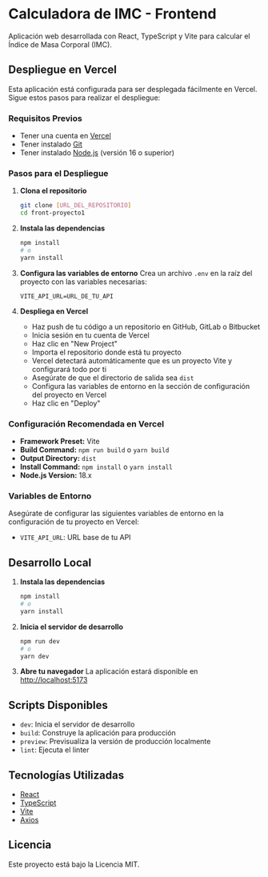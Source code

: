 # Calculadora de IMC - Frontend

Aplicación web desarrollada con React, TypeScript y Vite para calcular el Índice de Masa Corporal (IMC).

## Despliegue en Vercel

Esta aplicación está configurada para ser desplegada fácilmente en Vercel. Sigue estos pasos para realizar el despliegue:

### Requisitos Previos

- Tener una cuenta en [Vercel](https://vercel.com/)
- Tener instalado [Git](https://git-scm.com/)
- Tener instalado [Node.js](https://nodejs.org/) (versión 16 o superior)

### Pasos para el Despliegue

1. **Clona el repositorio**
   ```bash
   git clone [URL_DEL_REPOSITORIO]
   cd front-proyecto1
   ```

2. **Instala las dependencias**
   ```bash
   npm install
   # o
   yarn install
   ```

3. **Configura las variables de entorno**
   Crea un archivo `.env` en la raíz del proyecto con las variables necesarias:
   ```
   VITE_API_URL=URL_DE_TU_API
   ```

4. **Despliega en Vercel**
   - Haz push de tu código a un repositorio en GitHub, GitLab o Bitbucket
   - Inicia sesión en tu cuenta de Vercel
   - Haz clic en "New Project"
   - Importa el repositorio donde está tu proyecto
   - Vercel detectará automáticamente que es un proyecto Vite y configurará todo por ti
   - Asegúrate de que el directorio de salida sea `dist`
   - Configura las variables de entorno en la sección de configuración del proyecto en Vercel
   - Haz clic en "Deploy"

### Configuración Recomendada en Vercel

- **Framework Preset:** Vite
- **Build Command:** `npm run build` o `yarn build`
- **Output Directory:** `dist`
- **Install Command:** `npm install` o `yarn install`
- **Node.js Version:** 18.x

### Variables de Entorno

Asegúrate de configurar las siguientes variables de entorno en la configuración de tu proyecto en Vercel:

- `VITE_API_URL`: URL base de tu API

## Desarrollo Local

1. **Instala las dependencias**
   ```bash
   npm install
   # o
   yarn install
   ```

2. **Inicia el servidor de desarrollo**
   ```bash
   npm run dev
   # o
   yarn dev
   ```

3. **Abre tu navegador**
   La aplicación estará disponible en [http://localhost:5173](http://localhost:5173)

## Scripts Disponibles

- `dev`: Inicia el servidor de desarrollo
- `build`: Construye la aplicación para producción
- `preview`: Previsualiza la versión de producción localmente
- `lint`: Ejecuta el linter

## Tecnologías Utilizadas

- [React](https://reactjs.org/)
- [TypeScript](https://www.typescriptlang.org/)
- [Vite](https://vitejs.dev/)
- [Axios](https://axios-http.com/)

## Licencia

Este proyecto está bajo la Licencia MIT.
